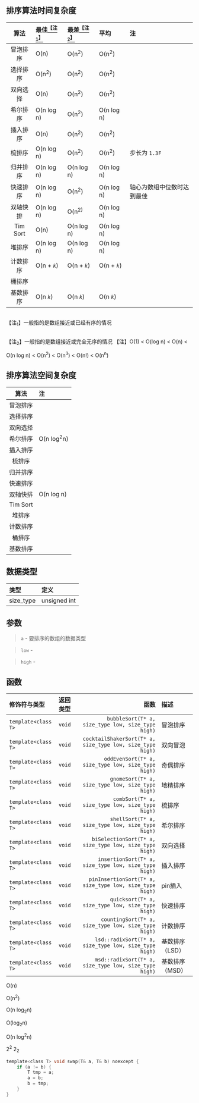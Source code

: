 ## 排序算法时间复杂度
| 算法 | 最佳<a href="#id"><sup>【注<sub>1</sub>】</sup></a> | 最差<a href="#id2"><sup>【注<sub>2</sub>】</sup></a> | 平均 | 注 |
|:--:|:-|:-|:-|:-|
| 冒泡排序 | O(n)             | O(n<sup>2</sup>) | O(n<sup>2</sup>) |
| 选择排序 | O(n<sup>2</sup>) | O(n<sup>2</sup>) | O(n<sup>2</sup>) |
| 双向选择 | O(n)             | O(n<sup>2</sup>) | O(n<sup>2</sup>) |
| 希尔排序 | O(n log n)       | O(n<sup>2</sup>) | O(n log n)       |
| 插入排序 | O(n)             | O(n<sup>2</sup>) | O(n<sup>2</sup>) |
| 梳排序   | O(n log n)       | O(n<sup>2</sup>) | O(n<sup>2</sup>) | 步长为 `1.3F` |
| 归并排序 | O(n log n)       | O(n log n)       | O(n log n)       |
| 快速排序 | O(n log n)       | O(n<sup>2</sup>) | O(n log n)       | 轴心为数组中位数时达到最佳 |
| 双轴快排 | O(n log n)       | O(n<sup>2</sub>) | O(n log n)       |
| Tim Sort | O(n)             | O(n log n)      | O(n log n)       |
| 堆排序   | O(n log n)       | O(n log n)       | O(n log n)       |
| 计数排序 | O(n + *`k`*)     | O(n + *`k`*)     | O(n + *`k`*)       |
| 桶排序   ||||
| 基数排序 | O(n *`k`*)       |  O(n *`k`*)      |  O(n *`k`*) |

<p id="id" style="display:inline-block">【注<sub>1</sub>】一般指的是数组接近或已经有序的情况</p>
<p id="id2" style="display:inline-block">【注<sub>2</sub>】一般指的是数组接近或完全无序的情况</p>
【注】O(1) < O(log n) < O(n) < O(n log n) < O(n<sup>2</sup>) < O(n<sup>3</sup>) < O(n!) < O(n<sup>n</sup>)

## 排序算法空间复杂度
| 算法 | 注 |
|:--:|:-|
| 冒泡排序 |
| 选择排序 |
| 双向选择 |
| 希尔排序 | O(n log<sup>2</sup>n) |
| 插入排序 |  
| 梳排序   |
| 归并排序 |
| 快速排序 |
| 双轴快排 | O(n log n) |
| Tim Sort|
| 堆排序   |
| 计数排序 |
| 桶排序   |
| 基数排序 |

## 数据类型
| 类型 |  定义  |
|:--------|:------|
| size_type| unsigned int |

## 参数
> `a` - 要排序的数组的数据类型

> `low` - 

> `high` -

## 函数
| 修饰符与类型 | 返回类型 | 函数 | 描述 |
|:----------|:-- |-----:|:------|
| `template<class T>` | `void` | `        bubbleSort(T* a, size_type low, size_type high)` | 冒泡排序 |
| `template<class T>` | `void` | `cocktailShakerSort(T* a, size_type low, size_type high)` | 双向冒泡 |
| `template<class T>` | `void` | `       oddEvenSort(T* a, size_type low, size_type high)` | 奇偶排序 |
| `template<class T>` | `void` | `         gnomeSort(T* a, size_type low, size_type high)` | 地精排序 |
| `template<class T>` | `void` | `          combSort(T* a, size_type low, size_type high)` | 梳排序 |
| `template<class T>` | `void` | `         shellSort(T* a, size_type low, size_type high)` | 希尔排序 |
| `template<class T>` | `void` | `   biSelectionSort(T* a, size_type low, size_type high)` | 双向选择 |
| `template<class T>` | `void` | `     insertionSort(T* a, size_type low, size_type high)` | 插入排序 |
| `template<class T>` | `void` | `  pinInsertionSort(T* a, size_type low, size_type high)` | pin插入 |
| `template<class T>` | `void` | `         quicksort(T* a, size_type low, size_type high)` | 快速排序 |
| `template<class T>` | `void` | `      countingSort(T* a, size_type low, size_type high)` | 计数排序 |
| `template<class T>` | `void` | `    lsd::radixSort(T* a, size_type low, size_type high)` | 基数排序（LSD） |
| `template<class T>` | `void` | `    msd::radixSort(T* a, size_type low, size_type high)` | 基数排序（MSD） |



O(n)

O(n<sup>2</sup>)

O(n log<sub>2</sub>n)

O(log<sub>2</sub>n)

O(n log<sup>2</sup>n)

2<sup>2</sup>
2<sub>2</sub>
```C
template<class T> void swap(T& a, T& b) noexcept {
    if (a != b) {
        T tmp = a;
        a = b;
        b = tmp;
    }
}
```
